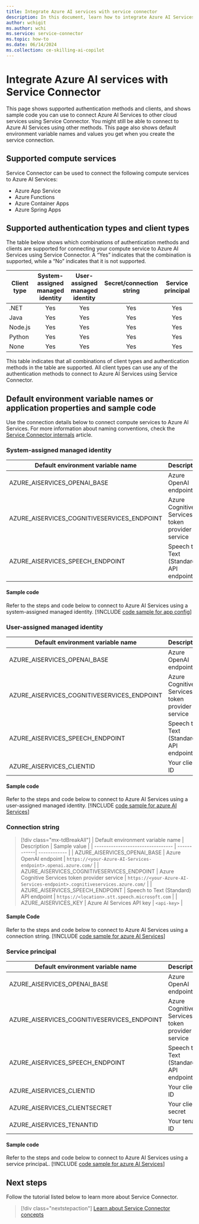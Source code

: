 ```yaml
---
title: Integrate Azure AI services with service connector
description: In this document, learn how to integrate Azure AI Services into your application with Service Connector
author: wchigit
ms.author: wchi
ms.service: service-connector
ms.topic: how-to
ms.date: 06/14/2024
ms.collection: ce-skilling-ai-copilot
---
```


# Integrate Azure AI services with Service Connector

This page shows supported authentication methods and clients, and shows sample code you can use to connect Azure AI Services to other cloud services using Service Connector. You might still be able to connect to Azure AI Services using other methods. This page also shows default environment variable names and values you get when you create the service connection. 

## Supported compute services

Service Connector can be used to connect the following compute services to Azure AI Services:

- Azure App Service
- Azure Functions
- Azure Container Apps
- Azure Spring Apps

## Supported authentication types and client types

The table below shows which combinations of authentication methods and clients are supported for connecting your compute service to Azure AI Services using Service Connector. A “Yes” indicates that the combination is supported, while a “No” indicates that it is not supported.


| Client type | System-assigned managed identity | User-assigned managed identity | Secret/connection string | Service principal |
|-------------|:--------------------------------:|:------------------------------:|:------------------------:|:-----------------:|
| .NET        |                Yes               |               Yes              |            Yes           |        Yes        |
| Java        |                Yes               |               Yes              |            Yes           |        Yes        |
| Node.js     |                Yes               |               Yes              |            Yes           |        Yes        |
| Python      |                Yes               |               Yes              |            Yes           |        Yes        |
| None        |                Yes               |               Yes              |            Yes           |        Yes        |

This table indicates that all combinations of client types and authentication methods in the table are supported. All client types can use any of the authentication methods to connect to Azure AI Services using Service Connector.

## Default environment variable names or application properties and sample code

Use the connection details below to connect compute services to Azure AI Services. For more information about naming conventions, check the [Service Connector internals](concept-service-connector-internals.md#configuration-naming-convention) article.

### System-assigned managed identity

| Default environment variable name | Description                  | Sample value                                     |
| --------------------------------- | ---------------------------- | ------------------------------------------------ |
| AZURE_AISERVICES_OPENAI_BASE   | Azure OpenAI endpoint | `https://<your-Azure-AI-Services-endpoint>.openai.azure.com/` |
| AZURE_AISERVICES_COGNITIVESERVICES_ENDPOINT | Azure Cognitive Services token provider service |  `https://<your-Azure-AI-Services-endpoint>.cognitiveservices.azure.com/` |
| AZURE_AISERVICES_SPEECH_ENDPOINT | Speech to Text (Standard) API endpoint | `https://<location>.stt.speech.microsoft.com` |

#### Sample code
Refer to the steps and code below to connect to Azure AI Services using a system-assigned managed identity.
[!INCLUDE [code sample for app config](./includes/code-ai-services-microsoft-entra-id.md)]

### User-assigned managed identity

| Default environment variable name | Description                | Sample value                                    |
| --------------------------------- | -------------------------- | ----------------------------------------------- |
| AZURE_AISERVICES_OPENAI_BASE   | Azure OpenAI endpoint | `https://<your-Azure-AI-Services-endpoint>.openai.azure.com/` |
| AZURE_AISERVICES_COGNITIVESERVICES_ENDPOINT | Azure Cognitive Services token provider service |  `https://<your-Azure-AI-Services-endpoint>.cognitiveservices.azure.com/` |
| AZURE_AISERVICES_SPEECH_ENDPOINT | Speech to Text (Standard) API endpoint | `https://<location>.stt.speech.microsoft.com` |
| AZURE_AISERVICES_CLIENTID   | Your client ID             | `<client-ID>`                                 |

#### Sample code
Refer to the steps and code below to connect to Azure AI Services using a user-assigned managed identity.
[!INCLUDE [code sample for azure AI Services](./includes/code-ai-services-microsoft-entra-id.md)]

### Connection string

> [!div class="mx-tdBreakAll"]
> | Default environment variable name | Description | Sample value |
> | --------------------------------- | ------------| ------------ |
> | AZURE_AISERVICES_OPENAI_BASE   | Azure OpenAI endpoint | `https://<your-Azure-AI-Services-endpoint>.openai.azure.com/` |
> | AZURE_AISERVICES_COGNITIVESERVICES_ENDPOINT | Azure Cognitive Services token provider service |  `https://<your-Azure-AI-Services-endpoint>.cognitiveservices.azure.com/` |
> | AZURE_AISERVICES_SPEECH_ENDPOINT | Speech to Text (Standard) API endpoint | `https://<location>.stt.speech.microsoft.com` |
> | AZURE_AISERVICES_KEY | Azure AI Services API key | `<api-key>` |

#### Sample Code 
Refer to the steps and code below to connect to Azure AI Services using a connection string.
[!INCLUDE [code sample for azure AI Services](./includes/code-ai-services-secret.md)]


### Service principal

| Default environment variable name   | Description                | Sample value                                   |
| ----------------------------------- | -------------------------- | ---------------------------------------------- |
| AZURE_AISERVICES_OPENAI_BASE   | Azure OpenAI endpoint | `https://<your-Azure-AI-Services-endpoint>.openai.azure.com/` |
| AZURE_AISERVICES_COGNITIVESERVICES_ENDPOINT | Azure Cognitive Services token provider service |  `https://<your-Azure-AI-Services-endpoint>.cognitiveservices.azure.com/` |
| AZURE_AISERVICES_SPEECH_ENDPOINT | Speech to Text (Standard) API endpoint | `https://<location>.stt.speech.microsoft.com` |
| AZURE_AISERVICES_CLIENTID     | Your client ID             | `<client-ID>`                                |
| AZURE_AISERVICES_CLIENTSECRET | Your client secret         | `<client-secret>`                            |
| AZURE_AISERVICES_TENANTID     | Your tenant ID             | `<tenant-ID>`                                |

#### Sample code
Refer to the steps and code below to connect to Azure AI Services using a service principaL.
[!INCLUDE [code sample for azure AI Services](./includes/code-ai-services-microsoft-entra-id.md)]

## Next steps

Follow the tutorial listed below to learn more about Service Connector.

> [!div class="nextstepaction"]
> [Learn about Service Connector concepts](./concept-service-connector-internals.md)
